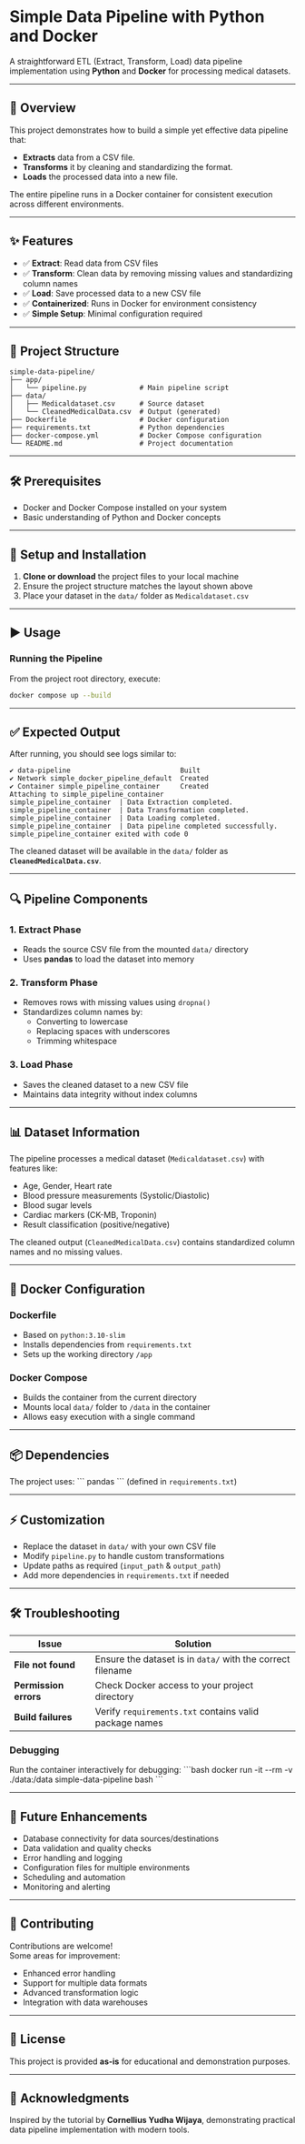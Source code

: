 # Simple Data Pipeline with Python and Docker

A straightforward ETL (Extract, Transform, Load) data pipeline implementation using **Python** and **Docker** for processing medical datasets.

---

## 📌 Overview
This project demonstrates how to build a simple yet effective data pipeline that:
- **Extracts** data from a CSV file.
- **Transforms** it by cleaning and standardizing the format.
- **Loads** the processed data into a new file.

The entire pipeline runs in a Docker container for consistent execution across different environments.

---

## ✨ Features
- ✅ **Extract**: Read data from CSV files  
- ✅ **Transform**: Clean data by removing missing values and standardizing column names  
- ✅ **Load**: Save processed data to a new CSV file  
- ✅ **Containerized**: Runs in Docker for environment consistency  
- ✅ **Simple Setup**: Minimal configuration required  

---

## 📂 Project Structure
```
simple-data-pipeline/
├── app/
│   └── pipeline.py             # Main pipeline script
├── data/
│   ├── Medicaldataset.csv      # Source dataset
│   └── CleanedMedicalData.csv  # Output (generated)
├── Dockerfile                  # Docker configuration
├── requirements.txt            # Python dependencies
├── docker-compose.yml          # Docker Compose configuration
└── README.md                   # Project documentation
```

---

## 🛠️ Prerequisites
- Docker and Docker Compose installed on your system  
- Basic understanding of Python and Docker concepts  

---

## 🚀 Setup and Installation
1. **Clone or download** the project files to your local machine  
2. Ensure the project structure matches the layout shown above  
3. Place your dataset in the `data/` folder as `Medicaldataset.csv`

---

## ▶️ Usage

### Running the Pipeline
From the project root directory, execute:

```bash
docker compose up --build
```

---

## ✅ Expected Output
After running, you should see logs similar to:

```
✔ data-pipeline                           Built
✔ Network simple_docker_pipeline_default  Created
✔ Container simple_pipeline_container     Created
Attaching to simple_pipeline_container
simple_pipeline_container  | Data Extraction completed.
simple_pipeline_container  | Data Transformation completed.
simple_pipeline_container  | Data Loading completed.
simple_pipeline_container  | Data pipeline completed successfully.
simple_pipeline_container exited with code 0

```
The cleaned dataset will be available in the `data/` folder as **`CleanedMedicalData.csv`**.

---

## 🔍 Pipeline Components

### 1. **Extract Phase**
- Reads the source CSV file from the mounted `data/` directory  
- Uses **pandas** to load the dataset into memory  

### 2. **Transform Phase**
- Removes rows with missing values using `dropna()`  
- Standardizes column names by:
  - Converting to lowercase  
  - Replacing spaces with underscores  
  - Trimming whitespace  

### 3. **Load Phase**
- Saves the cleaned dataset to a new CSV file  
- Maintains data integrity without index columns  

---

## 📊 Dataset Information
The pipeline processes a medical dataset (`Medicaldataset.csv`) with features like:
- Age, Gender, Heart rate  
- Blood pressure measurements (Systolic/Diastolic)  
- Blood sugar levels  
- Cardiac markers (CK-MB, Troponin)  
- Result classification (positive/negative)  

The cleaned output (`CleanedMedicalData.csv`) contains standardized column names and no missing values.

---

## 🐳 Docker Configuration

### **Dockerfile**
- Based on `python:3.10-slim`  
- Installs dependencies from `requirements.txt`  
- Sets up the working directory `/app`

### **Docker Compose**
- Builds the container from the current directory  
- Mounts local `data/` folder to `/data` in the container  
- Allows easy execution with a single command  

---

## 📦 Dependencies
The project uses:
\`\`\`
pandas
\`\`\`
(defined in `requirements.txt`)

---

## ⚡ Customization
- Replace the dataset in `data/` with your own CSV file  
- Modify `pipeline.py` to handle custom transformations  
- Update paths as required (`input_path` & `output_path`)  
- Add more dependencies in `requirements.txt` if needed  

---

## 🛠️ Troubleshooting

| Issue | Solution |
|--------|-----------|
| **File not found** | Ensure the dataset is in `data/` with the correct filename |
| **Permission errors** | Check Docker access to your project directory |
| **Build failures** | Verify `requirements.txt` contains valid package names |

### Debugging
Run the container interactively for debugging:
\`\`\`bash
docker run -it --rm -v ./data:/data simple-data-pipeline bash
\`\`\`

---

## 🚀 Future Enhancements
- Database connectivity for data sources/destinations  
- Data validation and quality checks  
- Error handling and logging  
- Configuration files for multiple environments  
- Scheduling and automation  
- Monitoring and alerting  

---

## 🤝 Contributing
Contributions are welcome!  
Some areas for improvement:
- Enhanced error handling  
- Support for multiple data formats  
- Advanced transformation logic  
- Integration with data warehouses  

---

## 📜 License
This project is provided **as-is** for educational and demonstration purposes.

---

## 🙌 Acknowledgments
Inspired by the tutorial by **Cornellius Yudha Wijaya**, demonstrating practical data pipeline implementation with modern tools.
